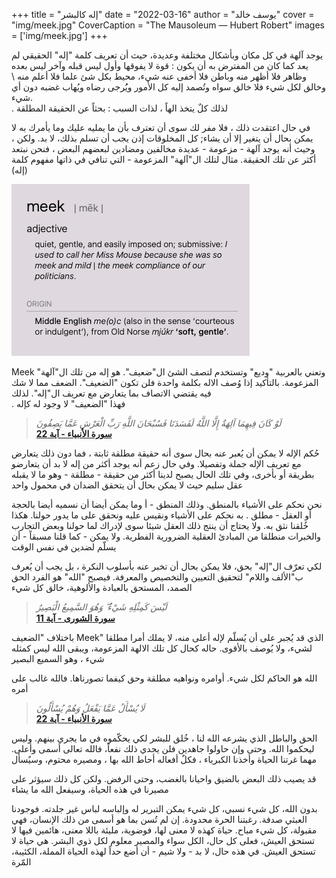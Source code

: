 +++
title = "إله كالبشر"
date = "2022-03-16"
author = "يوسف خالد"
cover = "img/meek.jpg"
CoverCaption = "The Mausoleum — Hubert Robert"
images = ['img/meek.jpg']
+++

يوجد آلهة في كل مكان وبأشكال مختلفة وعديدة، حيث أن تعريف كلمة "إله" الحقيقي لم يعد كما كان من المفترض به أن يكون : قوة لا يفوقها وأول ليس قبله وآخر ليس بعده وظاهر فلا أظهر منه وباطن فلا أخفى عنه شيء، محيط بكل شئ علما فلا أعلم منه \ وخالق لكل شيء فلا خالق سواه وتُصمد إليه كل الأمور ويُُرجى رضاه ويُهاب غضبه دون أي شيء.  
. لذلك كلٌ يتخذ الهاً ، لذات السبب : بحثاً عن الحقيقة المطلقة 

في حال اعتقدت ذلك ، فلا مفر لك سوى أن تعترف بأن ما يمليه عليك وما يأمرك به لا يمكن بحال أن يتغير إلا أن يشاء; كل المخلوقات إذن يجب أن تسلم بذلك، لا بد.
ولكن ، وحيث أنه يوجد آلهة - مزعومة - عديدة مخالفين ومضادين لبعضهم البعض ، فنحن نبتعد أكثر عن تلك الحقيقة. مثال لتلك ال"آلهة" المزعومة - التي تنافي في ذاتها مفهوم  كلمة (إله) 

![Meek in dictionary](/img/meek_2.png "Meek in dictionary")

Meek وتعني بالعربية "وديع" وتستخدم لتصف الشئ ال"ضعيف". هو إله من تلك ال"آلهة" المزعومة. بالتأكيد إذا وُصف الاله  بكلمة واحدة فلن تكون "الضعيف". الضعف مما لا شك فيه يقتضي الاتصاف بما يتعارض مع تعريف ال"إله". لذلك \
. فهذا "الضعيف" لا وجود له كإله

>_لَوْ كَانَ فِيهِمَا آلِهَةٌ إِلَّا اللَّهُ لَفَسَدَتَا فَسُبْحَانَ اللَّهِ رَبِّ الْعَرْشِ عَمَّا يَصِفُونَ_\
>__[سورة اﻷنبياء - آية 22](https://quran.com/21?startingVerse=22)__

حُكم الإله لا يمكن أن يُعبر عنه بحال سوى أنه حقيقة مطلقة ثابتة ، فما دون ذلك يتعارض مع تعريف الإله جملة وتفصيلا. وفي حال زعم أنه يوجد أكثر من إله لا بد أن يتعارضو بطريقة أو بأخرى، وفي تلك الحال يصبح لدينا أكثر من حقيقة - مطلقة - وهو ما لا يقبله عقل سليم حيث لا يمكن بحال أن يتحقق الضدان في محمول واحد

نحن نحكم على الأشياء بالمنطق. وذلك المنطق - أ وما يمكن أيضا أن نسميه أيضا بالحجة أو العقل - مطلق . به نحكم على الأشياء ونقيس عليه ونحقق على ما يدور حولنا. هكذا خُلقنا نثق به. ولا يحتاج أن ينتج ذلك العقل شيئا سوى لإدراك لما حولنا وبعض التجارب والخبرات منطلقا من المبادئ العقلية الضرورية الفطرية. ولا يمكن  - كما قلنا مسبقاً - أن يسلّم لضدين في نفس الوقت

لكي تعرّف ال"إله" بحق، فلا يمكن بحال أن تخبر عنه بأسلوب النكرة ، بل يجب أن يُعرف ب"الألف واللام" لتحقيق التعيين والتخصيص والمعرفة. فيصبح "الله" هو الفرد الحق الصمد، المستحق بالعبادة والألوهية، خالق كل شيء


>_لَيْسَ كَمِثْلِهِ شَيْءٌ ۖ وَهُوَ السَّمِيعُ الْبَصِيرُ_\
>__[سورة الشورى - آية 11](https://quran.com/42?startingVerse=11)__

باختلاف "الضعيف Meek" الذي قد يُجبر على أن يُسلّم لإله أعلى منه، لا يملك أمرا مطلقا لشيء، ولا يُوصف بالأقوى. حاله كحال كل تلك الالهة المزعومة، ويبقى الله ليس كمثله شيء ، وهو السميع البصير


الله هو الحاكم لكل شيء. أوامره ونواهيه مطلقة وحق كيفما تصورناها. فالله غالب على أمره

>_لَا يُسْأَلُ عَمَّا يَفْعَلُ وَهُمْ يُسْأَلُونَ_\
>__[سورة اﻷنبياء - آية 22](https://quran.com/21?startingVerse=23)__

الحق والباطل الذي يشرعه الله لنا ، خُلق للبشر لكي يحكّموه في ما يجري بينهم. وليس ليحكموا الله. وحتى وإن حاولوا جاهدين فلن يجدي ذلك نفعاً، فالله تعالى أسمى وأعلى. مهما غرتنا الحياة وأخذنا الكبرياء ، فكلٌ أفعاله أحاط الله بها ، ومصيره محتوم، وسيٌسأل 

قد يصيب ذلك البعض بالضيق واحيانا بالغضب، وحتى الرفض. ولكن كل ذلك سيؤثر على مصيرنا في هذه الحياة، وسيفعل الله ما يشاء

بدون الله، كل شيء نسبي، كل شيء يمكن التبرير له وإلباسه لباس غير جلدته. فوجودنا العبثي صدفة. رغبتنا الحرة محدودة. إن لم تُسن بما هو أسمى من ذلك الإنسان، فهي مقبولة، كل شيء مباح. حياة كهذه لا معنى لها، فوضوية، مليئة باللا معنى، هائمين فيها لا تستحق العيش، فعلى كل حال، الكل سواء والمصير معلوم لكل ذوي البشر. هي حياة لا تستحق العيش. 
في هذه حال، لا بد - ولا شيم - أن أضع حداً لهذه الحياة المملة، الكئيبة، المّرة
